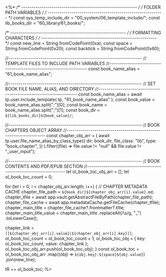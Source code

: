 <%*
/* ---------------------------------------------------------- */
/*                    FOLDER PATH VARIABLES                   */
/* ---------------------------------------------------------- */
const sys_temp_include_dir = "00_system/06_template_include/";
const lib_books_dir = "60_library/61_books/";

/* ---------------------------------------------------------- */
/*                    FORMATTING CHARACTERS                   */
/* ---------------------------------------------------------- */
const new_line = String.fromCodePoint(0xa);
const space = String.fromCodePoint(0x20);
const backtick = String.fromCodePoint(0x60);

//-------------------------------------------------------------------
// TEMPLATE FILES TO INCLUDE PATH VARIABLES
//-------------------------------------------------------------------
const book_name_alias = "61_book_name_alias";

//-------------------------------------------------------------------
// SET BOOK FILE NAME, ALIAS, AND DIRECTORY
//-------------------------------------------------------------------
const book_name_alias = await tp.user.include_template(
  tp,
  "61_book_name_alias"
);
const book_value = book_name_alias.split(";")[0];
const book_name = book_name_alias.split(";")[1];
const book_dir = `${lib_books_dir}${book_value}/`;

//-------------------------------------------------------------------
// BOOK CHAPTERS OBJECT ARRAY
//-------------------------------------------------------------------
const chapter_obj_arr = (
  await tp.user.file_name_alias_by_class_type({
    dir: book_dir,
    file_class: "lib",
    type: "book_chapter",
  })
).filter((file) => file.value != "null" && file.value != "_user_input");

//-------------------------------------------------------------------
// BOOK CONTENTS AND PDF/EPUB SECTION
//-------------------------------------------------------------------
let ol_book_toc_obj_arr = [];
let ol_book_toc_count = 0;

for (let i = 0; i < chapter_obj_arr.length; i++) {
  // CHAPTER METADATA CACHE
  chapter_file_path = `${book_dir}${chapter_obj_arr[i].value}.md`;
  chapter_tfile = await app.vault.getAbstractFileByPath(chapter_file_path);
  chapter_file_cache = await app.metadataCache.getFileCache(chapter_tfile);
  chapter_main_title = chapter_file_cache?.frontmatter?.title;
  chapter_main_title_value = chapter_main_title
    .replaceAll(/\s/g, "_")
    .toLowerCase();

  chapter_link = `[[${chapter_obj_arr[i].value}|${chapter_obj_arr[i].key}]]`;
  ol_book_toc_count = ol_book_toc_count + 1;
  ol_book_toc_obj = { key: ol_book_toc_count, value: chapter_link };
  ol_book_toc_obj_arr.push(ol_book_toc_obj);
}
const ol_book_toc = ol_book_toc_obj_arr
  .map((obj) => `${obj.key}.${space}${obj.value}`)
  .join(new_line);

tR += ol_book_toc;
%>

